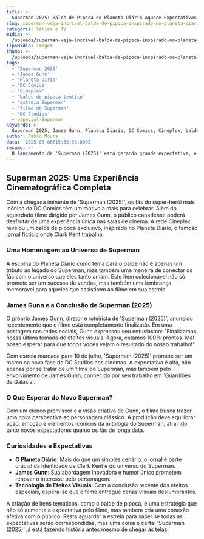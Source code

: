 ```yaml
---
title: >-
  Superman 2025: Balde de Pipoca do Planeta Diário Aquece Expectativas para o Filme
slug: superman-veja-incrivel-balde-de-pipoca-inspirado-no-planeta-diario
categoria: Séries e TV
midia: >-
  /uploads/superman-veja-incrivel-balde-de-pipoca-inspirado-no-planeta-diario-thumb.jpg
tipoMidia: imagem
thumb: >-
  /uploads/superman-veja-incrivel-balde-de-pipoca-inspirado-no-planeta-diario-thumb.jpg
tags:
  - 'Superman 2025'
  - 'James Gunn'
  - 'Planeta Dirio'
  - 'DC Comics'
  - 'Cineplex'
  - 'balde de pipoca temtico'
  - 'estreia Superman'
  - 'filme do Superman'
  - 'DC Studios'
  - especial-Superman
keywords: >-
  Superman 2025, James Gunn, Planeta Diário, DC Comics, Cineplex, balde de pipoca temático, estreia Superman, filme do Superman, DC Studios
author: Pablo Moura
data: '2025-06-06T15:32:50.000Z'
resumo: >-
  O lançamento de 'Superman (2025)' está gerando grande expectativa, e um balde de pipoca temático do Planeta Diário promete ser o novo queridinho dos fãs. Saiba mais sobre essa novidade exclusiva da Cineplex e os detalhes finais do filme de James Gunn.
---
```


## Superman 2025: Uma Experiência Cinematográfica Completa

Com a chegada iminente de 'Superman (2025)', os fãs do super-herói mais icônico da DC Comics têm um motivo a mais para celebrar. Além do aguardado filme dirigido por James Gunn, o público canadense poderá desfrutar de uma experiência única nas salas de cinema. A rede Cineplex revelou um balde de pipoca exclusivo, inspirado no Planeta Diário, o famoso jornal fictício onde Clark Kent trabalha.

### Uma Homenagem ao Universo de Superman

A escolha do Planeta Diário como tema para o balde não é apenas um tributo ao legado do Superman, mas também uma maneira de conectar os fãs com o universo que eles tanto amam. Este item colecionável não só promete ser um sucesso de vendas, mas também uma lembrança memorável para aqueles que assistirem ao filme em sua estreia.

### James Gunn e a Conclusão de Superman (2025)

O próprio James Gunn, diretor e roteirista de 'Superman (2025)', anunciou recentemente que o filme está completamente finalizado. Em uma postagem nas redes sociais, Gunn expressou seu entusiasmo: "Finalizamos nossa última tomada de efeitos visuais. Agora, estamos 100% prontos. Mal posso esperar para que todos vocês vejam o resultado do nosso trabalho!".

Com estreia marcada para 10 de julho, 'Superman (2025)' promete ser um marco na nova fase da DC Studios nos cinemas. A expectativa é alta, não apenas por se tratar de um filme do Superman, mas também pelo envolvimento de James Gunn, conhecido por seu trabalho em 'Guardiões da Galáxia'.

### O Que Esperar do Novo Superman?

Com um elenco promissor e a visão criativa de Gunn, o filme busca trazer uma nova perspectiva ao personagem clássico. A produção deve equilibrar ação, emoção e elementos icônicos da mitologia do Superman, atraindo tanto novos espectadores quanto os fãs de longa data.

### Curiosidades e Expectativas

- **O Planeta Diário**: Mais do que um simples cenário, o jornal é parte crucial da identidade de Clark Kent e do universo do Superman.
- **James Gunn**: Sua abordagem inovadora e humor único prometem renovar o interesse pelo personagem.
- **Tecnologia de Efeitos Visuais**: Com a conclusão recente dos efeitos especiais, espera-se que o filme entregue cenas visuais deslumbrantes.

A criação de itens temáticos, como o balde de pipoca, é uma estratégia que não só aumenta a expectativa pelo filme, mas também cria uma conexão afetiva com o público. Resta aguardar a estreia para saber se todas as expectativas serão correspondidas, mas uma coisa é certa: 'Superman (2025)' já está fazendo história antes mesmo de chegar às telas.